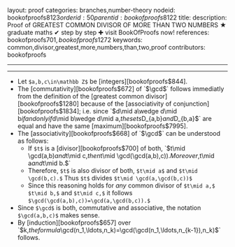 layout: proof
categories: branches,number-theory
nodeid: bookofproofs$8123
orderid: 50
parentid: bookofproofs$8122
title: 
description:  Proof of GREATEST COMMON DIVISOR OF MORE THAN TWO NUMBERS &#9733; graduate maths &#10004; step by step &#10010; visit BookOfProofs now!
references: bookofproofs$701,bookofproofs$1272
keywords: common,divisor,greatest,more,numbers,than,two,proof
contributors: bookofproofs

---


---

* Let `$a,b,c\in\mathbb Z$` be [integers][bookofproofs$844].
* The [commutativity][bookofproofs$672] of `$\gcd$` follows immediatly from the definition of the [greatest common divisor][bookofproofs$1280] because of the [associativity of conjunction][bookofproofs$1834]; i.e. since `$d\mid a\wedge d\mid b$` if and only if  `$d\mid b\wedge d\mid a,$` the sets `$D_{a,b}$` and `$D_{b,a}$` are equal and have the same [maximum][bookofproofs$7995].
* The [associativity][bookofproofs$668] of `$\gcd$` can be understood as follows:
   * If `$t$` is a [divisor][bookofproofs$700] of both, `$t\mid \gcd(a,b)$` and `$t\mid c,$` then `$t\mid \gcd(\gcd(a,b),c)).$` Moreover, `$t\mid a$` and `$t\mid b.$`
   * Therefore, `$t$` is also divisor of both, `$t\mid a$` and `$t\mid \gcd(b,c).$` Thus `$t$` divides `$t\mid \gcd(a,\gcd(b,c))$`
   * Since this reasoning holds for _any_ common divisor of `$t\mid a,$` `$t\mid b,$` and `$t\mid c,$` it follows `$\gcd(\gcd(a,b),c))=\gcd(a,\gcd(b,c)).$` 
* Since `$\gcd$` is both, commutative and associative, the notation `$\gcd(a,b,c)$` makes sense.
* By [induction][bookofproofs$657] over `$k,$` the formula `$\gcd(n_1,\ldots,n_k)=\gcd(\gcd(n_1,\ldots,n_{k-1}),n_k)$` follows.
